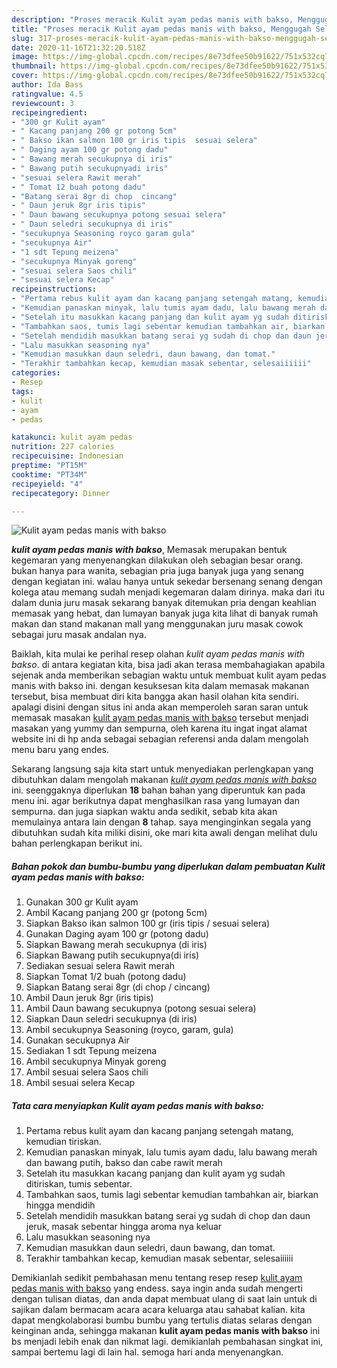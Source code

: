 ```yaml
---
description: "Proses meracik Kulit ayam pedas manis with bakso, Menggugah Selera"
title: "Proses meracik Kulit ayam pedas manis with bakso, Menggugah Selera"
slug: 317-proses-meracik-kulit-ayam-pedas-manis-with-bakso-menggugah-selera
date: 2020-11-16T21:32:20.518Z
image: https://img-global.cpcdn.com/recipes/8e73dfee50b91622/751x532cq70/kulit-ayam-pedas-manis-with-bakso-foto-resep-utama.jpg
thumbnail: https://img-global.cpcdn.com/recipes/8e73dfee50b91622/751x532cq70/kulit-ayam-pedas-manis-with-bakso-foto-resep-utama.jpg
cover: https://img-global.cpcdn.com/recipes/8e73dfee50b91622/751x532cq70/kulit-ayam-pedas-manis-with-bakso-foto-resep-utama.jpg
author: Ida Bass
ratingvalue: 4.5
reviewcount: 3
recipeingredient:
- "300 gr Kulit ayam"
- " Kacang panjang 200 gr potong 5cm"
- " Bakso ikan salmon 100 gr iris tipis  sesuai selera"
- " Daging ayam 100 gr potong dadu"
- " Bawang merah secukupnya di iris"
- " Bawang putih secukupnyadi iris"
- "sesuai selera Rawit merah"
- " Tomat 12 buah potong dadu"
- "Batang serai 8gr di chop  cincang"
- " Daun jeruk 8gr iris tipis"
- " Daun bawang secukupnya potong sesuai selera"
- " Daun seledri secukupnya di iris"
- "secukupnya Seasoning royco garam gula"
- "secukupnya Air"
- "1 sdt Tepung meizena"
- "secukupnya Minyak goreng"
- "sesuai selera Saos chili"
- "sesuai selera Kecap"
recipeinstructions:
- "Pertama rebus kulit ayam dan kacang panjang setengah matang, kemudian tiriskan."
- "Kemudian panaskan minyak, lalu tumis ayam dadu, lalu bawang merah dan bawang putih, bakso dan cabe rawit merah"
- "Setelah itu masukkan kacang panjang dan kulit ayam yg sudah ditiriskan, tumis sebentar."
- "Tambahkan saos, tumis lagi sebentar kemudian tambahkan air, biarkan hingga mendidih"
- "Setelah mendidih masukkan batang serai yg sudah di chop dan daun jeruk, masak sebentar hingga aroma nya keluar"
- "Lalu masukkan seasoning nya"
- "Kemudian masukkan daun seledri, daun bawang, dan tomat."
- "Terakhir tambahkan kecap, kemudian masak sebentar, selesaiiiiii"
categories:
- Resep
tags:
- kulit
- ayam
- pedas

katakunci: kulit ayam pedas 
nutrition: 227 calories
recipecuisine: Indonesian
preptime: "PT15M"
cooktime: "PT34M"
recipeyield: "4"
recipecategory: Dinner

---
```



![Kulit ayam pedas manis with bakso](https://img-global.cpcdn.com/recipes/8e73dfee50b91622/751x532cq70/kulit-ayam-pedas-manis-with-bakso-foto-resep-utama.jpg)

<b><i>kulit ayam pedas manis with bakso</i></b>, Memasak merupakan bentuk kegemaran yang menyenangkan dilakukan oleh sebagian besar orang. bukan hanya para wanita, sebagian pria juga banyak juga yang senang dengan kegiatan ini. walau hanya untuk sekedar bersenang senang dengan kolega atau memang sudah menjadi kegemaran dalam dirinya. maka dari itu dalam dunia juru masak sekarang banyak ditemukan pria dengan keahlian memasak yang hebat, dan lumayan banyak juga kita lihat di banyak rumah makan dan stand makanan mall yang menggunakan juru masak cowok sebagai juru masak andalan nya.



Baiklah, kita mulai ke perihal resep olahan <i>kulit ayam pedas manis with bakso</i>. di antara kegiatan kita, bisa jadi akan terasa membahagiakan apabila sejenak anda memberikan sebagian waktu untuk membuat kulit ayam pedas manis with bakso ini. dengan kesuksesan kita dalam memasak makanan tersebut, bisa membuat diri kita bangga akan hasil olahan kita sendiri. apalagi disini dengan situs ini anda akan memperoleh saran saran untuk memasak masakan <u>kulit ayam pedas manis with bakso</u> tersebut menjadi masakan yang yummy dan sempurna, oleh karena itu ingat ingat alamat website ini di hp anda sebagai sebagian referensi anda dalam mengolah menu baru yang endes.


Sekarang langsung saja kita start untuk menyediakan perlengkapan yang dibutuhkan dalam mengolah makanan <u><i>kulit ayam pedas manis with bakso</i></u> ini. seenggaknya diperlukan <b>18</b> bahan bahan yang diperuntuk kan pada menu ini. agar berikutnya dapat menghasilkan rasa yang lumayan dan sempurna. dan juga siapkan waktu anda sedikit, sebab kita akan memulainya antara lain dengan <b>8</b> tahap. saya menginginkan segala yang dibutuhkan sudah kita miliki disini, oke mari kita awali dengan melihat dulu bahan perlengkapan berikut ini.

<!--inarticleads1-->

##### Bahan pokok dan bumbu-bumbu yang diperlukan dalam pembuatan Kulit ayam pedas manis with bakso:

1. Gunakan 300 gr Kulit ayam
1. Ambil  Kacang panjang 200 gr (potong 5cm)
1. Siapkan  Bakso ikan salmon 100 gr (iris tipis / sesuai selera)
1. Gunakan  Daging ayam 100 gr (potong dadu)
1. Siapkan  Bawang merah secukupnya (di iris)
1. Siapkan  Bawang putih secukupnya(di iris)
1. Sediakan sesuai selera Rawit merah
1. Siapkan  Tomat 1/2 buah (potong dadu)
1. Siapkan Batang serai 8gr (di chop / cincang)
1. Ambil  Daun jeruk 8gr (iris tipis)
1. Ambil  Daun bawang secukupnya (potong sesuai selera)
1. Siapkan  Daun seledri secukupnya (di iris)
1. Ambil secukupnya Seasoning (royco, garam, gula)
1. Gunakan secukupnya Air
1. Sediakan 1 sdt Tepung meizena
1. Ambil secukupnya Minyak goreng
1. Ambil sesuai selera Saos chili
1. Ambil sesuai selera Kecap




<!--inarticleads2-->

##### Tata cara menyiapkan Kulit ayam pedas manis with bakso:

1. Pertama rebus kulit ayam dan kacang panjang setengah matang, kemudian tiriskan.
1. Kemudian panaskan minyak, lalu tumis ayam dadu, lalu bawang merah dan bawang putih, bakso dan cabe rawit merah
1. Setelah itu masukkan kacang panjang dan kulit ayam yg sudah ditiriskan, tumis sebentar.
1. Tambahkan saos, tumis lagi sebentar kemudian tambahkan air, biarkan hingga mendidih
1. Setelah mendidih masukkan batang serai yg sudah di chop dan daun jeruk, masak sebentar hingga aroma nya keluar
1. Lalu masukkan seasoning nya
1. Kemudian masukkan daun seledri, daun bawang, dan tomat.
1. Terakhir tambahkan kecap, kemudian masak sebentar, selesaiiiiii




Demikianlah sedikit pembahasan menu tentang resep resep <u>kulit ayam pedas manis with bakso</u> yang endess. saya ingin anda sudah mengerti dengan tulisan diatas, dan anda dapat membuat ulang di saat lain untuk di sajikan dalam bermacam acara acara keluarga atau sahabat kalian. kita dapat mengkolaborasi bumbu bumbu yang tertulis diatas selaras dengan keinginan anda, sehingga makanan <b>kulit ayam pedas manis with bakso</b> ini bs menjadi lebih enak dan nikmat lagi. demikianlah pembahasan singkat ini, sampai bertemu lagi di lain hal. semoga hari anda menyenangkan.
